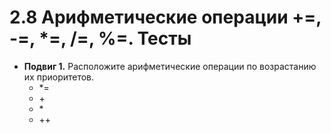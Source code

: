 # 2.8 Арифметические операции +=, -=, *=, /=, %=. Тесты

* **Подвиг 1.** Расположите арифметические операции по возрастанию их приоритетов.
  * \*\=
  * \+
  * \*
  * \+\+


